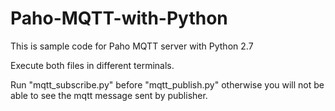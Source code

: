 # Paho-MQTT-with-Python

This is sample code for Paho MQTT server with Python 2.7

Execute both files in different terminals. 

Run "mqtt_subscribe.py" before "mqtt_publish.py" otherwise you will not be able to see the mqtt message sent by publisher.
